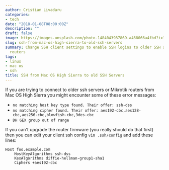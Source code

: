 ```yaml
---
author: Cristian Livadaru
categories:
- tech
date: "2018-01-08T08:00:00Z"
description: ""
draft: false
image: https://images.unsplash.com/photo-1484043937869-a468066a4fbd?ixlib=rb-0.3.5&q=80&fm=jpg&crop=entropy&cs=tinysrgb&w=1080&fit=max&s=ca50ed13a1c9c824c3bcfe06881b79d3
slug: ssh-from-mac-os-high-sierra-to-old-ssh-servers
summary: Change SSH client settings to enable SSH logins to older SSH servers or Mikrotik
  routers
tags:
- linux
- mac os
- ssh
title: SSH from Mac OS High Sierra to old SSH Servers
---
```



If you are trying to connect to older ssh servers or Mikrotik routers from Mac OS High Sierra you might encounter some of these error messages:

* `no matching host key type found. Their offer: ssh-dss`
* `no matching cipher found. Their offer: aes192-cbc,aes128-cbc,aes256-cbc,blowfish-cbc,3des-cbc`
* `DH GEX group out of range`

If you can't upgrade the router firmware (you really should do that first) then you can edit your client ssh config `vim .ssh/config` and add these lines:

```
Host foo.example.com
    HostKeyAlgorithms ssh-dss
    KexAlgorithms diffie-hellman-group1-sha1
    Ciphers +aes192-cbc
```

